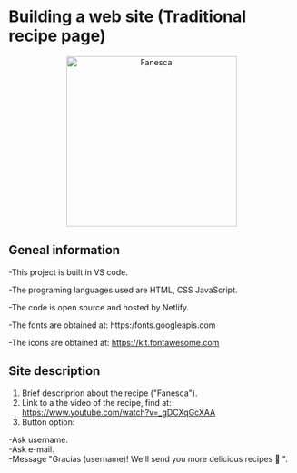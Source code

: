 # Building a web site (Traditional recipe page)
        
<p align="center">
  <img src="https://s3.amazonaws.com/shecodesio-production/uploads/files/000/026/413/original/fanesca.jpeg?1643972895"
        alt="Fanesca" alt="Edit Building Page (screenshot)" height="300"
</p>

## Geneal information

-This project is built in VS code.

-The programing languages used are HTML, CSS JavaScript.

-The code is open source and hosted by Netlify.

-The fonts are obtained at: https:/fonts.googleapis.com

-The icons are obtained at: https://kit.fontawesome.com


## Site description

1. Brief descriprion about the recipe ("Fanesca").
2. Link to a the video of the recipe, find at: https://www.youtube.com/watch?v=_gDCXqGcXAA
3. Button option:
        
  -Ask username.  
  -Ask e-mail.    
  -Message "Gracias (username)! We'll send you more delicious recipes 🥣 ".


